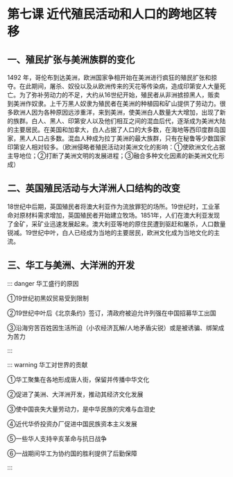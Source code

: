 # 第七课 近代殖民活动和人口的跨地区转移

## 一、殖民扩张与美洲族群的变化

1492 年，哥伦布到达美洲，欧洲国家争相开始在美洲进行疯狂的殖民扩张和掠夺。在此期间，屠杀、奴役以及从欧洲传来的天花等传染病，造成印第安人大量死亡。为了弥补劳动力的不足，大约从16世纪开始，殖民者从非洲掳掠黑人，贩卖到美洲作奴隶。上千万黑人奴隶为殖民者在美洲的种植园和矿山提供了劳动力。很多欧洲人因为各种原因远涉重洋，来到美洲，使美洲白人数量大大增加，出现了新的族群。白人、黑人、印第安人以及他们相互之间的混血后代，逐渐成为美洲大陆的主要居民。在美国和加拿大，白人占据了人口的大多数，在海地等西印度群岛国家，黑人人口占多数。混血人种成为拉丁美洲的最大族群，只有在秘鲁等少数国家印第安人相对较多。（欧洲侵略者殖民活动对美洲文化的影响：①使欧洲文化占据主导地位；②打断了美洲文明的发展进程；③融合多种文化因素的新美洲文化形成）

## 二、英国殖民活动与大洋洲人口结构的改变

18世纪中后期，英国殖民者将澳大利亚作为流放罪犯的场所。19世纪时，工业革命对原材料需求增加，英国殖民者开始建立牧场。1851年，人们在澳大利亚发现了金矿，采矿业迅速发展起来。澳大利亚等地的原住民遭到驱赶和屠杀，人口数量锐减。19世纪中叶，白人已经成为当地的主要居民，欧洲文化成为当地文化的主流。

## 三、华工与美洲、大洋洲的开发

::: danger 华工盛行的原因

①19世纪初黑奴贸易受到限制

②19世纪中叶后《北京条约》签订，清政府被迫允许列强在中国招募华工出国

③沿海穷苦百姓因生活所迫（小农经济瓦解/人地矛盾尖锐）或是被诱骗、绑架成为苦力

:::

::: warning 华工对世界的贡献

①华工聚集在各地形成唐人街，保留并传播中华文化

②促进了美洲、大洋洲开发，推动其经济文化发展

③使中国丧失大量劳动力，是中华民族的灾难与血泪史

④近代华侨投资办厂促进中国民族资本主义发展

⑤一些华人支持辛亥革命与抗日战争

⑥一战期间华工为协约国的胜利提供了后勤保障

:::